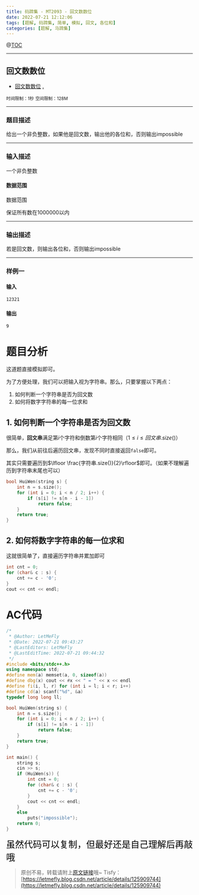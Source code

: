 ```yaml
---
title: 码蹄集 - MT2093 - 回文数数位
date: 2022-07-21 12:12:06
tags: [题解, 码蹄集, 简单, 模拟, 回文, 各位和]
categories: [题解, 马蹄集]
---
```


@[TOC](传送门)


---


## 回文数数位
+ <a href="https://matiji.net/exam/brushquestion/93/3181/1DC60EA6DF83A333301CFFE1407FBA59"> 回文数数位</a> <a href="https://matiji.net/exam/dohomework/1284/1">.</a>

<small>时间限制：1秒</small>
<small>空间限制：128M</small>



---



### 题目描述

给出一个非负整数，如果他是回文数，输出他的各位和，否则输出impossible
​


---

### 输入描述



一个非负整数

#### 数据范围

数据范围

保证所有数在1000000以内

---


### 输出描述


若是回文数，则输出各位和，否则输出impossible



---


### 样例一

#### 输入

```
12321
```

#### 输出

```
9
```




# 题目分析

这道题直接模拟即可。

为了方便处理，我们可以把输入视为字符串。那么，只要掌握以下两点：

1. 如何判断一个字符串是否为回文数
2. 如何将数字字符串的每一位求和

## 1. 如何判断一个字符串是否为回文数

很简单，**回文串**满足第$i$个字符和倒数第$i$个字符相同（$1\leq i\leq 回文串.size()$）

那么，我们从前往后遍历回文串，发现不同时直接返回```false```即可。

其实只需要遍历到$\lfloor \frac{字符串.size()}{2}\rfloor$即可。（如果不理解遍历到字符串末尾也可以）

```cpp
bool HuiWen(string s) {
    int n = s.size();
    for (int i = 0; i < n / 2; i++) {
        if (s[i] != s[n - i - 1])
            return false;
    }
    return true;
}
```

## 2. 如何将数字字符串的每一位求和

这就很简单了，直接遍历字符串并累加即可

```cpp
int cnt = 0;
for (char& c : s) {
    cnt += c - '0';
}
cout << cnt << endl;
```

# AC代码

```cpp
/*
 * @Author: LetMeFly
 * @Date: 2022-07-21 09:43:27
 * @LastEditors: LetMeFly
 * @LastEditTime: 2022-07-21 09:44:32
 */
#include <bits/stdc++.h>
using namespace std;
#define mem(a) memset(a, 0, sizeof(a))
#define dbg(x) cout << #x << " = " << x << endl
#define fi(i, l, r) for (int i = l; i < r; i++)
#define cd(a) scanf("%d", &a)
typedef long long ll;

bool HuiWen(string s) {
    int n = s.size();
    for (int i = 0; i < n / 2; i++) {
        if (s[i] != s[n - i - 1])
            return false;
    }
    return true;
}

int main() {
    string s;
    cin >> s;
    if (HuiWen(s)) {
        int cnt = 0;
        for (char& c : s) {
            cnt += c - '0';
        }
        cout << cnt << endl;
    }
    else
        puts("impossible");
    return 0;
}
```

<font color="black" face="楷体" size="5px">虽然代码可以复制，但最好还是自己理解后再敲哦</font>

<!-- <font color="black" face="楷体" size="5px">每周提前更新菁英班周赛题解，点关注，不迷路</font> -->

>原创不易，转载请附上[原文链接](https://blog.letmefly.xyz/2022/07/21/MaTiJi%20-%20MT2093%20-%20%E5%9B%9E%E6%96%87%E6%95%B0%E6%95%B0%E4%BD%8D/)哦~
>Tisfy：[https://letmefly.blog.csdn.net/article/details/125909744](https://letmefly.blog.csdn.net/article/details/125909744)